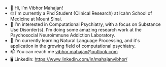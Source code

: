 - 👋 Hi, I’m Vibhor Mahajan! 
- 🤓 I'm currently a Phd Student (Clinical Research) at Icahn School of Medicine at Mount Sinai. 
- 👀 I’m interested in Computational Psychiatry, with a focus on Substance Use Disorder(s). I'm doing  some amazing research work at the Psychosocial Neuroimmune Addiction Laboratory.
- 🌱 I’m currently learning Natural Language Processing, and it's application in the growing field of computational psychiatry.
- 📫 You can reach me vibhor.mahajan@outlook.com
- 🖥️ LinkedIn: https://www.linkedin.com/in/mahajanvibhor/
